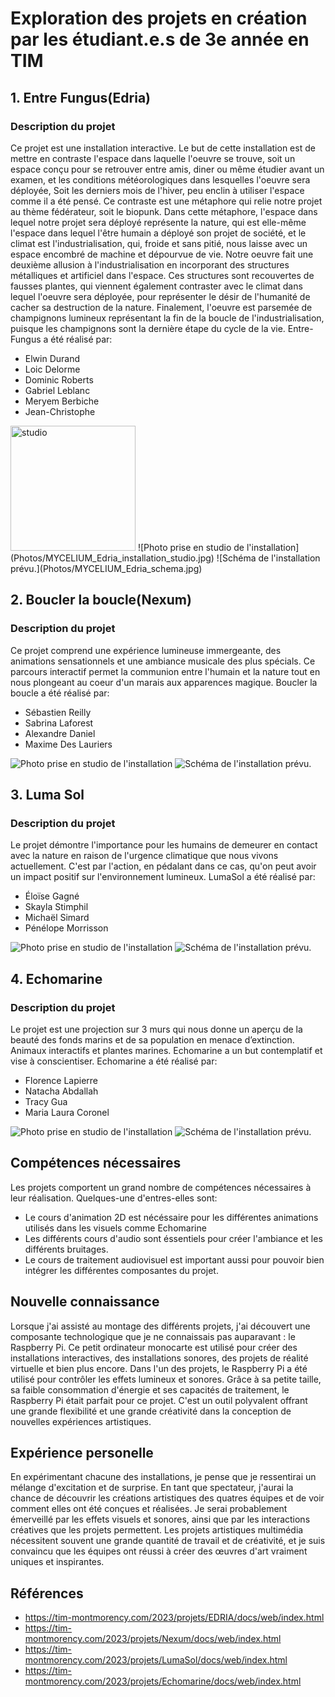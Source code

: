 # Exploration des projets en création par les étudiant.e.s de 3e année en TIM

## 1. Entre Fungus(Edria)
### Description du projet
Ce projet est une installation interactive. Le but de cette installation est de mettre en contraste l'espace dans laquelle l'oeuvre se trouve, soit un espace conçu pour se retrouver entre amis, diner ou même étudier avant un examen, et les conditions météorologiques dans lesquelles l'oeuvre sera déployée, Soit les derniers mois de l'hiver, peu enclin à utiliser l'espace comme il a été pensé. Ce contraste est une métaphore qui relie notre projet au thème fédérateur, soit le biopunk. Dans cette métaphore, l'espace dans lequel notre projet sera déployé représente la nature, qui est elle-même l'espace dans lequel l'être humain a déployé son projet de société, et le climat est l'industrialisation, qui, froide et sans pitié, nous laisse avec un espace encombré de machine et dépourvue de vie. Notre oeuvre fait une deuxième allusion à l'industrialisation en incorporant des structures métalliques et artificiel dans l'espace. Ces structures sont recouvertes de fausses plantes, qui viennent également contraster avec le climat dans lequel l'oeuvre sera déployée, pour représenter le désir de l'humanité de cacher sa destruction de la nature. Finalement, l'oeuvre est parsemée de champignons lumineux représentant la fin de la boucle de l'industrialisation, puisque les champignons sont la dernière étape du cycle de la vie. Entre-Fungus a été réalisé par:
- Elwin Durand
- Loic Delorme
- Dominic Roberts
- Gabriel Leblanc
- Meryem Berbiche
- Jean-Christophe

<img src:="Photos/MYCELIUM_Edria_installation_studio.jpg" alt="studio" width="200">
![Photo prise en studio de l'installation](Photos/MYCELIUM_Edria_installation_studio.jpg)
![Schéma de l'installation prévu.](Photos/MYCELIUM_Edria_schema.jpg)

## 2. Boucler la boucle(Nexum)
### Description du projet
Ce projet comprend une expérience lumineuse immergeante, des animations sensationnels et une ambiance musicale des plus spécials. Ce parcours interactif permet la communion entre l'humain et la nature tout en nous plongeant au coeur d'un marais aux apparences magique. Boucler la boucle a été réalisé par:
- Sébastien Reilly
- Sabrina Laforest
- Alexandre Daniel
- Maxime Des Lauriers

![Photo prise en studio de l'installation](Photos/MYCELIUM_Nexum_installation_studio.jpg)
![Schéma de l'installation prévu.](Photos/MYCELIUM_Nexum_schema.jpg)

## 3. Luma Sol
### Description du projet
Le projet démontre l'importance pour les humains de demeurer en contact avec la nature en raison de l'urgence climatique que nous vivons actuellement. C'est par l'action, en pédalant dans ce cas, qu'on peut avoir un impact positif sur l'environnement lumineux. LumaSol a été réalisé par:
- Éloïse Gagné
- Skayla Stimphil
- Michaël Simard
- Pénélope Morrisson

![Photo prise en studio de l'installation](Photos/MYCELIUM_Luma_sol_installation_studio.jpg)
![Schéma de l'installation prévu.](Photos/MYCELIUM_luma_sol_schema.jpg)

## 4. Echomarine
### Description du projet
Le projet est une projection sur 3 murs qui nous donne un aperçu de la beauté des fonds marins et de sa population en menace d’extinction. Animaux interactifs et plantes marines. Echomarine a un but contemplatif et vise à conscientiser. Echomarine a été réalisé par:
- Florence Lapierre
- Natacha Abdallah
- Tracy Gua
- Maria Laura Coronel

![Photo prise en studio de l'installation](Photos/MYCELIUM_Echomarine_installation_studio.jpg)
![Schéma de l'installation prévu.](Photos/MYCELIUM_Echomarine_schema.jpg)

## Compétences nécessaires
Les projets comportent un grand nombre de compétences nécessaires à leur réalisation. Quelques-une d'entres-elles sont:
- Le cours d'animation 2D est nécéssaire pour les différentes animations utilisés dans les visuels comme Echomarine
- Les différents cours d'audio sont éssentiels pour créer l'ambiance et les différents bruitages.
- Le cours de traitement audiovisuel est important aussi pour pouvoir bien intégrer les différentes composantes du projet. 
## Nouvelle connaissance
Lorsque j'ai assisté au montage des différents projets, j'ai découvert une composante technologique que je ne connaissais pas auparavant : le Raspberry Pi. Ce petit ordinateur monocarte est utilisé pour créer des installations interactives, des installations sonores, des projets de réalité virtuelle et bien plus encore. Dans l'un des projets, le Raspberry Pi a été utilisé pour contrôler les effets lumineux et sonores. Grâce à sa petite taille, sa faible consommation d'énergie et ses capacités de traitement, le Raspberry Pi était parfait pour ce projet. C'est un outil polyvalent offrant une grande flexibilité et une grande créativité dans la conception de nouvelles expériences artistiques.
## Expérience personelle
En expérimentant chacune des installations, je pense que je ressentirai un mélange d'excitation et de surprise. En tant que spectateur, j'aurai la chance de découvrir les créations artistiques des quatres équipes et de voir comment elles ont été conçues et réalisées. Je serai probablement émerveillé par les effets visuels et sonores, ainsi que par les interactions créatives que les projets permettent.  Les projets artistiques multimédia nécessitent souvent une grande quantité de travail et de créativité, et je suis convaincu que les équipes ont réussi à créer des œuvres d'art vraiment uniques et inspirantes.

## Références
- https://tim-montmorency.com/2023/projets/EDRIA/docs/web/index.html
- https://tim-montmorency.com/2023/projets/Nexum/docs/web/index.html
- https://tim-montmorency.com/2023/projets/LumaSol/docs/web/index.html
- https://tim-montmorency.com/2023/projets/Echomarine/docs/web/index.html

